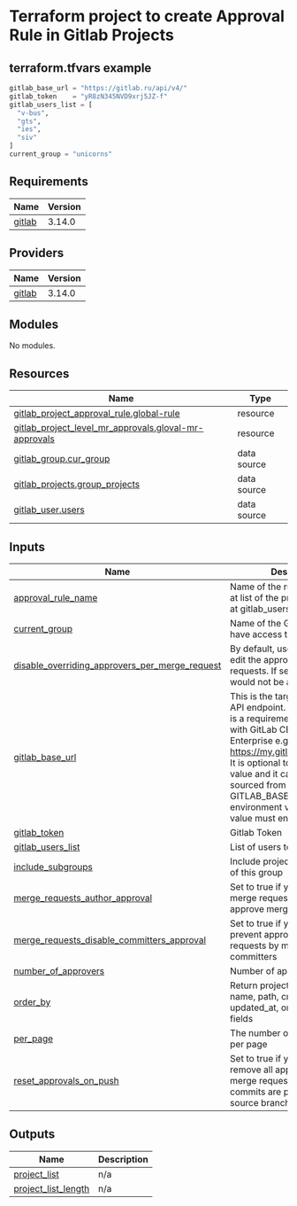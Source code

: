 # Terraform project to create Approval Rule in Gitlab Projects

## terraform.tfvars example

```tf
gitlab_base_url = "https://gitlab.ru/api/v4/"
gitlab_token    = "yR8zN345NVD9xrj5JZ-f"
gitlab_users_list = [
  "v-bus",
  "gts",
  "ies",
  "siv"
]
current_group = "unicorns"
```

<!-- BEGIN_TF_DOCS -->
## Requirements

| Name | Version |
|------|---------|
| <a name="requirement_gitlab"></a> [gitlab](#requirement\_gitlab) | 3.14.0 |

## Providers

| Name | Version |
|------|---------|
| <a name="provider_gitlab"></a> [gitlab](#provider\_gitlab) | 3.14.0 |

## Modules

No modules.

## Resources

| Name | Type |
|------|------|
| [gitlab_project_approval_rule.global-rule](https://registry.terraform.io/providers/gitlabhq/gitlab/3.14.0/docs/resources/project_approval_rule) | resource |
| [gitlab_project_level_mr_approvals.gloval-mr-approvals](https://registry.terraform.io/providers/gitlabhq/gitlab/3.14.0/docs/resources/project_level_mr_approvals) | resource |
| [gitlab_group.cur_group](https://registry.terraform.io/providers/gitlabhq/gitlab/3.14.0/docs/data-sources/group) | data source |
| [gitlab_projects.group_projects](https://registry.terraform.io/providers/gitlabhq/gitlab/3.14.0/docs/data-sources/projects) | data source |
| [gitlab_user.users](https://registry.terraform.io/providers/gitlabhq/gitlab/3.14.0/docs/data-sources/user) | data source |

## Inputs

| Name | Description | Type | Default | Required |
|------|-------------|------|---------|:--------:|
| <a name="input_approval_rule_name"></a> [approval\_rule\_name](#input\_approval\_rule\_name) | Name of the rule to all projects at list of the projects for users at gitlab\_users\_list | `string` | `"Default rule"` | no |
| <a name="input_current_group"></a> [current\_group](#input\_current\_group) | Name of the Gitlab group you have access to | `string` | n/a | yes |
| <a name="input_disable_overriding_approvers_per_merge_request"></a> [disable\_overriding\_approvers\_per\_merge\_request](#input\_disable\_overriding\_approvers\_per\_merge\_request) | By default, users are able to edit the approval rules in merge requests. If set to true they would not be able to | `bool` | `true` | no |
| <a name="input_gitlab_base_url"></a> [gitlab\_base\_url](#input\_gitlab\_base\_url) | This is the target GitLab base API endpoint. Providing a value is a requirement when working with GitLab CE or GitLab Enterprise e.g. https://my.gitlab.server/api/v4/. It is optional to provide this value and it can also be sourced from the GITLAB\_BASE\_URL environment variable. The value must end with a slash. | `string` | n/a | yes |
| <a name="input_gitlab_token"></a> [gitlab\_token](#input\_gitlab\_token) | Gitlab Token | `string` | n/a | yes |
| <a name="input_gitlab_users_list"></a> [gitlab\_users\_list](#input\_gitlab\_users\_list) | List of users to approve | `list(string)` | n/a | yes |
| <a name="input_include_subgroups"></a> [include\_subgroups](#input\_include\_subgroups) | Include projects in subgroups of this group | `bool` | `false` | no |
| <a name="input_merge_requests_author_approval"></a> [merge\_requests\_author\_approval](#input\_merge\_requests\_author\_approval) | Set to true if you want to allow merge request authors to self-approve merge requests | `bool` | `false` | no |
| <a name="input_merge_requests_disable_committers_approval"></a> [merge\_requests\_disable\_committers\_approval](#input\_merge\_requests\_disable\_committers\_approval) | Set to true if you want to prevent approval of merge requests by merge request committers | `bool` | `true` | no |
| <a name="input_number_of_approvers"></a> [number\_of\_approvers](#input\_number\_of\_approvers) | Number of approvers | `number` | `2` | no |
| <a name="input_order_by"></a> [order\_by](#input\_order\_by) | Return projects ordered by id, name, path, created\_at, updated\_at, or last\_activity\_at fields | `string` | `"name"` | no |
| <a name="input_per_page"></a> [per\_page](#input\_per\_page) | The number of results to return per page | `number` | `100` | no |
| <a name="input_reset_approvals_on_push"></a> [reset\_approvals\_on\_push](#input\_reset\_approvals\_on\_push) | Set to true if you want to remove all approvals in a merge request when new commits are pushed to its source branch. | `bool` | `true` | no |

## Outputs

| Name | Description |
|------|-------------|
| <a name="output_project_list"></a> [project\_list](#output\_project\_list) | n/a |
| <a name="output_project_list_length"></a> [project\_list\_length](#output\_project\_list\_length) | n/a |
<!-- END_TF_DOCS -->